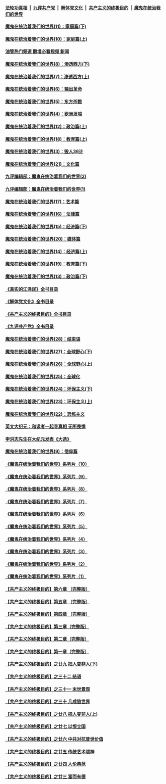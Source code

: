 ####  [法轮功真相](../../../../basic/blob/master/README.md?t=11161031) &nbsp;|&nbsp; [九评共产党](../../../../9ping.md/blob/master/README.md?t=11161031) &nbsp;|&nbsp; [解体党文化](../../../../jtdwh.md/blob/master/README.md?t=11161031)  &nbsp;|&nbsp; [共产主义的终极目的](../../../../gczydzjmd.md/blob/master/README.md?t=11161031) &nbsp;|&nbsp; [魔鬼在统治我们的世界](../../../../mgztzwmdsj.md/blob/master/README.md?t=11161031) 

#### [魔鬼在统治着我们的世界(11)：家庭篇(下)](../pages/nsc422/n10440961.md?t=11161031) 

#### [魔鬼在统治着我们的世界(10)：家庭篇(上)](../pages/nsc422/n10435448.md?t=11161031) 

#### [油管热门频道 翻墙必看视频 新闻](http://129.146.143.75:81/youtube.html?11161031)

#### [魔鬼在统治着我们的世界(8)：渗透西方(下)](../pages/nsc422/n10429603.md?t=11161031) 

#### [魔鬼在统治着我们的世界(7)：渗透西方(上)](../pages/nsc422/n10426013.md?t=11161031) 

#### [魔鬼在统治着我们的世界(6)：输出革命](../pages/nsc422/n10421536.md?t=11161031) 

#### [魔鬼在统治着我们的世界(5)：东方杀戮](../pages/nsc422/n10417707.md?t=11161031) 

#### [魔鬼在统治着我们的世界(4)：欧洲发端](../pages/nsc422/n10414890.md?t=11161031) 

#### [魔鬼在统治着我们的世界(12)：政治篇(上)](../pages/nsc422/n10444576.md?t=11161031) 

#### [魔鬼在统治着我们的世界(18)：教育篇(上)](../pages/nsc422/n10526970.md?t=11161031) 

#### [魔鬼在统治着我们的世界(3)：毁人36计](../pages/nsc422/n10411583.md?t=11161031) 

#### [魔鬼在统治着我们的世界(21)：文化篇](../pages/nsc422/n10597706.md?t=11161031) 

#### [九评编辑部：魔鬼在统治着我们的世界(2)](../pages/nsc422/n10410036.md?t=11161031) 

#### [九评编辑部：魔鬼在统治着我们的世界(1)](../pages/nsc422/n10406825.md?t=11161031) 

#### [魔鬼在统治着我们的世界(17)：艺术篇](../pages/nsc422/n10499093.md?t=11161031) 

#### [魔鬼在统治着我们的世界(16)：法律篇](../pages/nsc422/n10485969.md?t=11161031) 

#### [魔鬼在统治着我们的世界(15)：经济篇(下)](../pages/nsc422/n10469975.md?t=11161031) 

#### [魔鬼在统治着我们的世界(20)：媒体篇](../pages/nsc422/n10586579.md?t=11161031) 

#### [魔鬼在统治着我们的世界(14)：经济篇(上)](../pages/nsc422/n10457370.md?t=11161031) 

#### [魔鬼在统治着我们的世界(19)：教育篇(下)](../pages/nsc422/n10564808.md?t=11161031) 

#### [魔鬼在统治着我们的世界(13)：政治篇(下)](../pages/nsc422/n10448270.md?t=11161031) 

#### [《真实的江泽民》全书目录](../pages/nsc422/n13721399.md?t=11161031) 

#### [《解体党文化》全书目录](../pages/nsc422/n13721157.md?t=11161031) 

#### [《共产主义的终极目的》全书目录](../pages/nsc422/n13721048.md?t=11161031) 

#### [《九评共产党》全书目录](../pages/nsc422/n13708085.md?t=11161031) 

#### [魔鬼在统治着我们的世界(28)：结束语](../pages/nsc422/n10936246.md?t=11161031) 

#### [魔鬼在统治着我们的世界(27)：全球野心(下)](../pages/nsc422/n10928319.md?t=11161031) 

#### [魔鬼在统治着我们的世界(26)：全球野心(上)](../pages/nsc422/n10900318.md?t=11161031) 

#### [魔鬼在统治着我们的世界(25)：全球化](../pages/nsc422/n10788205.md?t=11161031) 

#### [魔鬼在统治着我们的世界(24)：环保主义(下)](../pages/nsc422/n10695307.md?t=11161031) 

#### [魔鬼在统治着我们的世界(23)：环保主义(上)](../pages/nsc422/n10688613.md?t=11161031) 

#### [魔鬼在统治着我们的世界(22)：恐怖主义](../pages/nsc422/n10614727.md?t=11161031) 

#### [英文大纪元：和读者一起寻真相 无所畏惧](../pages/nsc422/n12542027.md?t=11161031) 

#### [李洪志先生在大纪元发表《大选》](../pages/nsc422/n12534746.md?t=11161031) 

#### [魔鬼在统治着我们的世界(9)：信仰篇](../pages/nsc422/n10432159.md?t=11161031) 

#### [《魔鬼在统治着我们的世界》系列片（10）](../pages/nsc422/n12292670.md?t=11161031) 

#### [《魔鬼在统治着我们的世界》系列片（9）](../pages/nsc422/n12290859.md?t=11161031) 

#### [《魔鬼在统治着我们的世界》系列片（8）](../pages/nsc422/n12287445.md?t=11161031) 

#### [《魔鬼在统治着我们的世界》系列片（7）](../pages/nsc422/n12283425.md?t=11161031) 

#### [《魔鬼在统治着我们的世界》系列片（6）](../pages/nsc422/n12282314.md?t=11161031) 

#### [《魔鬼在统治着我们的世界》系列片（5）](../pages/nsc422/n12281419.md?t=11161031) 

#### [《魔鬼在统治着我们的世界》系列片（4）](../pages/nsc422/n12274024.md?t=11161031) 

#### [《魔鬼在统治着我们的世界》系列片（3）](../pages/nsc422/n12271322.md?t=11161031) 

#### [《魔鬼在统治着我们的世界》系列片（2）](../pages/nsc422/n12269049.md?t=11161031) 

#### [《魔鬼在统治着我们的世界》系列片（1）](../pages/nsc422/n12267575.md?t=11161031) 

#### [【共产主义的终极目的】第六章 （完整版）](../pages/nsc422/n11428913.md?t=11161031) 

#### [【共产主义的终极目的】第五章 （完整版）](../pages/nsc422/n11428912.md?t=11161031) 

#### [【共产主义的终极目的】第四章 （完整版）](../pages/nsc422/n11428907.md?t=11161031) 

#### [【共产主义的终极目的】第三章（完整版）](../pages/nsc422/n11428848.md?t=11161031) 

#### [【共产主义的终极目的】第二章（完整版）](../pages/nsc422/n11428831.md?t=11161031) 

#### [【共产主义的终极目的】第一章（完整版）](../pages/nsc422/n11417651.md?t=11161031) 

#### [【共产主义的终极目的】之廿九 把人变非人(下)](../pages/nsc422/n11344140.md?t=11161031) 

#### [【共产主义的终极目的】之三十二 结语](../pages/nsc422/n11360535.md?t=11161031) 

#### [【共产主义的终极目的】之三十一 末世景观](../pages/nsc422/n11351129.md?t=11161031) 

#### [【共产主义的终极目的】之三十 几成狼世界](../pages/nsc422/n11348280.md?t=11161031) 

#### [【共产主义的终极目的】之廿八 把人变非人(上)](../pages/nsc422/n11340492.md?t=11161031) 

#### [【共产主义的终极目的】之廿七 以恨立国](../pages/nsc422/n11336944.md?t=11161031) 

#### [【共产主义的终极目的】之廿六 中共对抗普世价值](../pages/nsc422/n11324785.md?t=11161031) 

#### [【共产主义的终极目的】之廿五 传统艺术颂神](../pages/nsc422/n11296396.md?t=11161031) 

#### [【共产主义的终极目的】之廿四 人伦典范](../pages/nsc422/n11296397.md?t=11161031) 

#### [【共产主义的终极目的】之廿三 富而有德](../pages/nsc422/n11283598.md?t=11161031) 

<img src='http://gfw-breaker.win/goodnews/indexes/nsc422.md' width='0px' height='0px'/>
